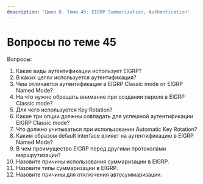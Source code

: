 ```yaml
---
description: 'Цикл 8. Тема 45: EIGRP Summarization, Authentication'
---
```


# Вопросы по теме 45

Вопросы:  
1. Какие виды аутентификации использует EIGRP?  
2. В каких целях используется аутентификация?  
3. Чем отличается аутентификация в EIGRP Classic mode от EIGRP Named Mode?  
4. На что нужно обращать внимание при создании пароля в EIGRP Classic mode?  
5. Для чего используется Key Rotation?  
6. Какие три опции должны совпадать для успешной аутентификации EIGRP Classic mode?  
7. Что должно учитываться при использовании Automatic Key Rotation?  
8. Каким образом default interface влияет на аутентификацию в EIGRP Named Mode?  
9. В чем преимущество EIGRP перед другими протоколами маршрутизации?  
10. Назовите причины использования суммаризации в EIGRP.  
11. Назовите типы суммаризации в EIGRP.  
12. Назовите причины для отключения автосуммаризации.

